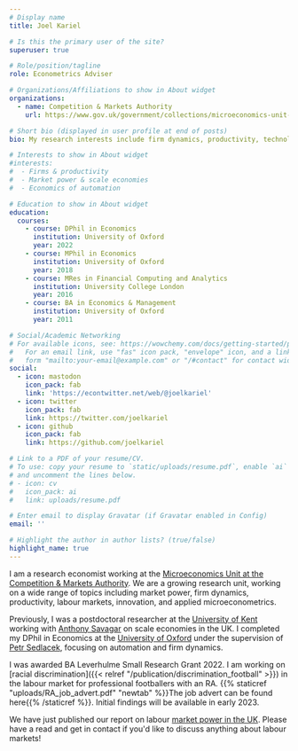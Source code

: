 ```yaml
---
# Display name
title: Joel Kariel

# Is this the primary user of the site?
superuser: true

# Role/position/tagline
role: Econometrics Adviser

# Organizations/Affiliations to show in About widget
organizations:
  - name: Competition & Markets Authority
    url: https://www.gov.uk/government/collections/microeconomics-unit-research

# Short bio (displayed in user profile at end of posts)
bio: My research interests include firm dynamics, productivity, technological change, market power, applied econometrics.

# Interests to show in About widget
#interests:
#  - Firms & productivity
#  - Market power & scale economies
#  - Economics of automation

# Education to show in About widget
education:
  courses:
    - course: DPhil in Economics
      institution: University of Oxford
      year: 2022
    - course: MPhil in Economics
      institution: University of Oxford
      year: 2018
    - course: MRes in Financial Computing and Analytics
      institution: University College London
      year: 2016
    - course: BA in Economics & Management
      institution: University of Oxford
      year: 2011

# Social/Academic Networking
# For available icons, see: https://wowchemy.com/docs/getting-started/page-builder/#icons
#   For an email link, use "fas" icon pack, "envelope" icon, and a link in the
#   form "mailto:your-email@example.com" or "/#contact" for contact widget.
social:
  - icon: mastodon
    icon_pack: fab
    link: 'https://econtwitter.net/web/@joelkariel'
  - icon: twitter
    icon_pack: fab
    link: https://twitter.com/joelkariel
  - icon: github
    icon_pack: fab
    link: https://github.com/joelkariel

# Link to a PDF of your resume/CV.
# To use: copy your resume to `static/uploads/resume.pdf`, enable `ai` icons in `params.toml`,
# and uncomment the lines below.
# - icon: cv
#   icon_pack: ai
#   link: uploads/resume.pdf

# Enter email to display Gravatar (if Gravatar enabled in Config)
email: ''

# Highlight the author in author lists? (true/false)
highlight_name: true
---
```


I am a research economist working at the [Microeconomics Unit at the Competition & Markets Authority](https://www.gov.uk/government/collections/microeconomics-unit-research). We are a growing research unit, working on a wide range of topics including market power, firm dynamics, productivity, labour markets, innovation, and applied microeconometrics.

Previously, I was a postdoctoral researcher at the [University of Kent](https://www.kent.ac.uk/economics) working with [Anthony Savagar](https://www.asavagar.com/) on scale economies in the UK. I completed my DPhil in Economics at the [University of Oxford](https://www.economics.ox.ac.uk/) under the supervision of [Petr Sedlacek](https://users.ox.ac.uk/~econ0506/), focusing on automation and firm dynamics.

I was awarded BA Leverhulme Small Research Grant 2022. I am working on [racial discrimination]({{< relref "/publication/discrimination_football" >}}) in the labour market for professional footballers with an RA. {{% staticref "uploads/RA_job_advert.pdf" "newtab" %}}The job advert can be found here{{% /staticref %}}. Initial findings will be available in early 2023.

We have just published our report on labour [market power in the UK](https://www.gov.uk/government/publications/competition-and-market-power-in-uk-labour-markets). Please have a read and get in contact if you'd like to discuss anything about labour markets!
